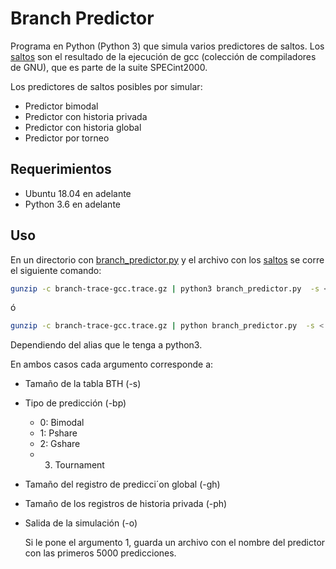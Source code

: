 # Branch Predictor

Programa en Python (Python 3) que simula varios predictores de saltos.
Los [saltos](https://drive.google.com/file/d/1SX7RqywL641EwW8miW6rta1quLPN07cZ/view "Ingresar para descargar el archivo con los saltos.") son el resultado de la ejecución de gcc (colección de compiladores de GNU), que es parte de la suite SPECint2000. 

Los predictores de saltos posibles por simular:
* Predictor bimodal
* Predictor con historia privada
* Predictor con historia global
* Predictor por torneo

## Requerimientos
* Ubuntu 18.04 en adelante
* Python 3.6 en adelante

## Uso

En un directorio con [branch_predictor.py](branch_predictor.py) y el archivo con los [saltos](https://drive.google.com/file/d/1SX7RqywL641EwW8miW6rta1quLPN07cZ/view "Ingresar para descargar el archivo con los saltos.")  se corre el siguiente comando:

```bash
gunzip -c branch-trace-gcc.trace.gz | python3 branch_predictor.py  -s < # > -bp < # > -gh < # > -ph < # > -o < # >
```
ó 

```bash
gunzip -c branch-trace-gcc.trace.gz | python branch_predictor.py  -s < # > -bp < # > -gh < # > -ph < # > -o < # >
```
Dependiendo del alias que le tenga a python3.

En ambos casos cada argumento corresponde a:
* Tamaño de la tabla BTH (-s)
* Tipo de predicción (-bp)
   * 0: Bimodal
   * 1: Pshare
   * 2: Gshare
   * 3. Tournament
* Tamaño del registro de predicci´on global (-gh)
* Tamaño de los registros de historia privada (-ph)
* Salida de la simulación (-o)

   Si le pone el argumento 1, guarda un archivo con el nombre del predictor con las primeros 5000 predicciones.
